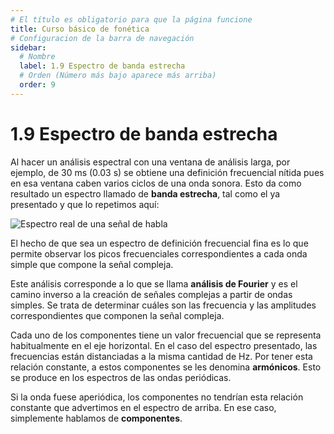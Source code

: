 ```yaml
---
# El título es obligatorio para que la página funcione
title: Curso básico de fonética
# Configuracion de la barra de navegación
sidebar:
  # Nombre
  label: 1.9 Espectro de banda estrecha
  # Orden (Número más bajo aparece más arriba)
  order: 9
---
```

# 1.9 Espectro de banda estrecha

Al hacer un análisis espectral con una ventana de análisis larga, por ejemplo, de 30 ms (0.03 s) se obtiene una definición frecuencial nítida pues en esa ventana caben varios ciclos de una onda sonora.
Esto da como resultado un espectro llamado de **banda estrecha**, tal como el ya presentado y que lo repetimos aquí:

![Espectro real de una señal de habla](/imagenes/espectro_estrecho_ejemplo.png)

El hecho de que sea un espectro de definición frecuencial fina es lo que permite observar los picos frecuenciales correspondientes a cada onda simple que compone la señal compleja.

Este análisis corresponde a lo que se llama **análisis de Fourier** y es el camino inverso a la creación de señales complejas a partir de ondas simples. Se trata de determinar cuáles son las frecuencia y las amplitudes correspondientes que componen la señal compleja.

Cada uno de los componentes tiene un valor frecuencial que se representa habitualmente en el eje horizontal. En el caso del espectro presentado, las frecuencias están distanciadas a la misma cantidad de Hz. Por tener esta relación constante,  a estos componentes se les denomina **armónicos**. Esto se produce en los espectros de las ondas periódicas. 

Si la onda fuese aperiódica, los componentes no tendrían esta relación constante que advertimos en el espectro de arriba. En ese caso, simplemente hablamos de **componentes**.
